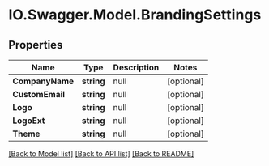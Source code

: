 # IO.Swagger.Model.BrandingSettings
## Properties

Name | Type | Description | Notes
------------ | ------------- | ------------- | -------------
**CompanyName** | **string** | null | [optional] 
**CustomEmail** | **string** | null | [optional] 
**Logo** | **string** | null | [optional] 
**LogoExt** | **string** | null | [optional] 
**Theme** | **string** | null | [optional] 

[[Back to Model list]](../README.md#documentation-for-models) [[Back to API list]](../README.md#documentation-for-api-endpoints) [[Back to README]](../README.md)

